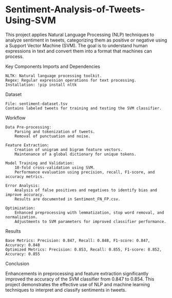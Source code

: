 # Sentiment-Analysis-of-Tweets-Using-SVM
This project applies Natural Language Processing (NLP) techniques to analyze sentiment in tweets, categorizing them as positive or negative using a Support Vector Machine (SVM). The goal is to understand human expressions in text and convert them into a format that machines can process.

Key Components
Imports and Dependencies

    NLTK: Natural language processing toolkit.
    Regex: Regular expression operations for text processing.
    Installation: !pip install nltk

Dataset

    File: sentiment-dataset.tsv
    Contains labeled tweets for training and testing the SVM classifier.

Workflow

    Data Pre-processing:
        Parsing and tokenization of tweets.
        Removal of punctuation and noise.

    Feature Extraction:
        Creation of unigram and bigram feature vectors.
        Maintenance of a global dictionary for unique tokens.

    Model Training and Validation:
        10-fold cross-validation using SVM.
        Performance evaluation using precision, recall, F1-score, and accuracy metrics.

    Error Analysis:
        Analysis of false positives and negatives to identify bias and improve accuracy.
        Results are documented in Sentiment_FN_FP.csv.

    Optimization:
        Enhanced preprocessing with lemmatization, stop word removal, and normalization.
        Adjustments to SVM parameters for improved classifier performance.

Results

    Base Metrics: Precision: 0.847, Recall: 0.848, F1-score: 0.847, Accuracy: 0.848
    Optimized Metrics: Precision: 0.853, Recall: 0.855, F1-score: 0.852, Accuracy: 0.855

Conclusion

Enhancements in preprocessing and feature extraction significantly improved the accuracy of the SVM classifier from 0.847 to 0.854. This project demonstrates the effective use of NLP and machine learning techniques to interpret and classify sentiments in tweets.

